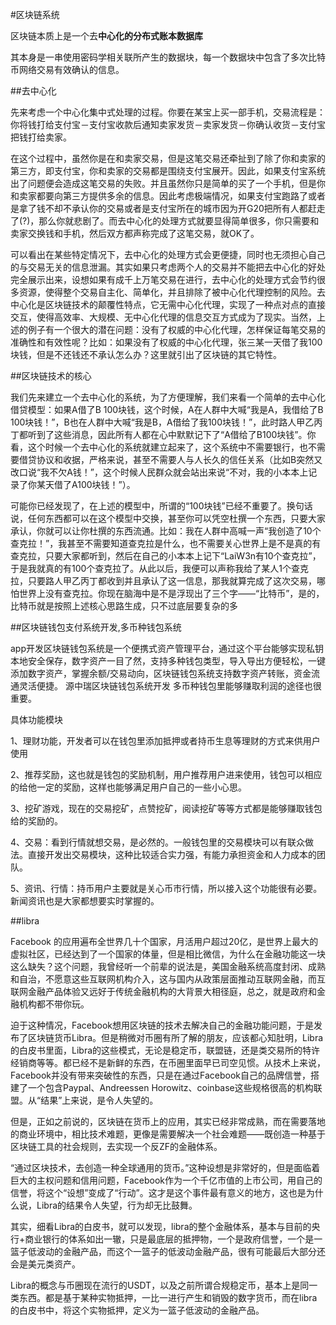 #区块链系统

区块链本质上是一个去**中心化的分布式账本数据库**

其本身是一串使用密码学相关联所产生的数据块，每一个数据块中包含了多次比特币网络交易有效确认的信息。

##去中心化

先来考虑一个中心化集中式处理的过程。你要在某宝上买一部手机，交易流程是：你将钱打给支付宝－支付宝收款后通知卖家发货－卖家发货－你确认收货－支付宝把钱打给卖家。

在这个过程中，虽然你是在和卖家交易，但是这笔交易还牵扯到了除了你和卖家的第三方，即支付宝，你和卖家的交易都是围绕支付宝展开。因此，如果支付宝系统出了问题便会造成这笔交易的失败。并且虽然你只是简单的买了一个手机，但是你和卖家都要向第三方提供多余的信息。因此考虑极端情况，如果支付宝跑路了或者是拿了钱不却不承认你的交易或者是支付宝所在的城市因为开G20把所有人都赶走了(?)，那么你就悲剧了。而去中心化的处理方式就要显得简单很多，你只需要和卖家交换钱和手机，然后双方都声称完成了这笔交易，就OK了。

可以看出在某些特定情况下，去中心化的处理方式会更便捷，同时也无须担心自己的与交易无关的信息泄漏。其实如果只考虑两个人的交易并不能把去中心化的好处完全展示出来，设想如果有成千上万笔交易在进行，去中心化的处理方式会节约很多资源，使得整个交易自主化、简单化，并且排除了被中心化代理控制的风险。去中心化是区块链技术的颠覆性特点，它无需中心化代理，实现了一种点对点的直接交互，使得高效率、大规模、无中心化代理的信息交互方式成为了现实。当然，上述的例子有一个很大的潜在问题：没有了权威的中心化代理，怎样保证每笔交易的准确性和有效性呢？比如：如果没有了权威的中心化代理，张三某一天借了我100块钱，但是不还钱还不承认怎么办？这里就引出了区块链的其它特性。

##区块链技术的核心

我们先来建立一个去中心化的系统，为了方便理解，我们来看一个简单的去中心化借贷模型：如果A借了B 100块钱，这个时候，A在人群中大喊“我是A，我借给了B 100块钱！”，B也在人群中大喊“我是B，A借给了我100块钱！”，此时路人甲乙丙丁都听到了这些消息，因此所有人都在心中默默记下了“A借给了B100块钱”。你看，这个时候一个去中心化的系统就建立起来了，这个系统中不需要银行，也不需要借贷协议和收据，严格来说，甚至不需要人与人长久的信任关系（比如B突然又改口说“我不欠A钱！”，这个时候人民群众就会站出来说“不对，我的小本本上记录了你某天借了A100块钱！”）。

可能你已经发现了，在上述的模型中，所谓的“100块钱”已经不重要了。换句话说，任何东西都可以在这个模型中交换，甚至你可以凭空杜撰一个东西，只要大家承认，你就可以让你杜撰的东西流通。比如：我在人群中高喊一声“我创造了10个查克拉！”，我甚至不需要知道查克拉是什么，也不需要关心世界上是不是真的有查克拉，只要大家都听到，然后在自己的小本本上记下“LaiW3n有10个查克拉”，于是我就真的有100个查克拉了。从此以后，我便可以声称我给了某人1个查克拉，只要路人甲乙丙丁都收到并且承认了这一信息，那我就算完成了这次交易，哪怕世界上没有查克拉。你现在脑海中是不是浮现出了三个字——“比特币”，是的，比特币就是按照上述核心思路生成，只不过底层要复杂的多

##区块链钱包支付系统开发,多币种钱包系统

app开发区块链钱包系统是一个便携式资产管理平台，通过这个平台能够实现私钥本地安全保存，数字资产一目了然，支持多种钱包类型，导入导出方便轻松，一键添加数字资产，掌握余额/交易动向，区块链钱包系统支持数字资产转账，资金流通灵活便捷。    源中瑞区块链钱包系统开发   多币种钱包里能够赚取利润的途径也很重要。

具体功能模块

1、理财功能，开发者可以在钱包里添加抵押或者持币生息等理财的方式来供用户使用

2、推荐奖励，这也就是钱包的奖励机制，用户推荐用户进来使用，钱包可以相应的给他一定的奖励，这样也能够满足用户自己的一些小心思。

3、挖矿游戏，现在的交易挖矿，点赞挖矿，阅读挖矿等等方式都是能够赚取钱包给的奖励的。

4、交易：看到行情就想交易，是必然的。一般钱包里的交易模块可以有联众做法。直接开发出交易模块，这种比较适合实力强，有能力承担资金和人力成本的团队。

5、资讯、行情：持币用户主要就是关心币市行情，所以接入这个功能很有必要。新闻资讯也是大家都想要实时掌握的。

##libra

Facebook 的应用遍布全世界几十个国家，月活用户超过20亿，是世界上最大的虚拟社区，已经达到了一个国家的体量，但是相比微信，为什么在金融功能这一块这么缺失？这个问题，我曾经听一个前辈的说法是，美国金融系统高度封闭、成熟和自治，不愿意这些互联网机构介入，这与国内从政策层面推动互联网金融，而互联网金融产品体验又远好于传统金融机构的大背景大相径庭，总之，就是政府和金融机构都不带你玩。



迫于这种情况，Facebook想用区块链的技术去解决自己的金融功能问题，于是发布了区块链货币Libra。但是稍微对币圈有所了解的朋友，应该都心知肚明，Libra的白皮书里面，Libra的这些模式，无论是稳定币，联盟链，还是类交易所的特许经销商等等。都已经不是新鲜的东西，在币圈里面早已司空见惯。从技术上来说，Facebook并没有带来突破性的东西，只是在通过Facebook自己的品牌信誉，搭建了一个包含Paypal、Andreessen Horowitz、coinbase这些规格很高的机构联盟。从“结果”上来说，是令人失望的。



但是，正如之前说的，区块链在货币上的应用，其实已经非常成熟，而在需要落地的商业环境中，相比技术难题，更像是需要解决一个社会难题——既创造一种基于区块链工具的社会规则，去实现一个反ZF的金融体系。



“通过区块技术，去创造一种全球通用的货币。”这种设想是非常好的，但是面临着巨大的主权问题和信用问题，Facebook作为一个千亿市值的上市公司，用自己的信誉，将这个“设想”变成了“行动”。这才是这个事件最有意义的地方，这也是为什么说，Libra的结果令人失望，行为却无比鼓舞。



其实，细看Libra的白皮书，就可以发现，libra的整个金融体系，基本与目前的央行+商业银行的体系如出一辙，只是最底层的抵押物，一个是政府信誉，一个是一篮子低波动的金融产品，而这个一篮子的低波动金融产品，很有可能最后大部分还会是美元类资产。



Libra的概念与币圈现在流行的USDT，以及之前所谓合规稳定币，基本上是同一类东西。都是基于某种实物抵押，一比一进行产生和销毁的数字货币，而在libra的白皮书中，将这个实物抵押，定义为一篮子低波动的金融产品。
